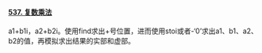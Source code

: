 #### [537. 复数乘法](https://leetcode.cn/problems/complex-number-multiplication/)

a1+b1i，a2+b2i。使用find求出+号位置，进而使用stoi或者-‘0’求出a1、b1、a2、b2的值，再模拟求出结果的实部和虚部。